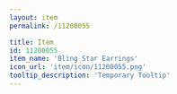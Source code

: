 ```yaml
---
layout: item
permalink: /11200055

title: Item
id: 11200055
item_name: 'Bling Star Earrings'
icon_url: 'item/icon/11200055.png'
tooltip_description: 'Temporary Tooltip'
---
```

